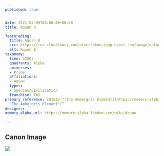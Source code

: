 ```yaml
---
published: true


date: 2021-02-09T08:00:00+00:00
title: Aquan B

featuredImg:
  title: Aquan B
  src: https://res.cloudinary.com/startrekdesignproject-com/image/upload/v1612920144/AquanB.png
  alt: Aquan B
taxonomy:
  time: 2200s
  quadrants: Alpha
  universes:
  - Prime
  affiliations:
  - Aquan
  types:
  - Species/Civilization
  franchise: TAS
primary_reference: E01E13 “[The Ambergris Element](https://memory-alpha.fandom.com/wiki/The_Ambergris_Element
  "The Ambergris Element")”
designer: ''
memory_alpha_url: https://memory-alpha.fandom.com/wiki/Aquan

---
```

## Canon Image

![](https://res.cloudinary.com/startrekdesignproject-com/image/upload/v1612920144/AquanB_TAS-Ambergris-1.jpg)